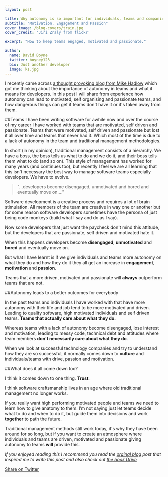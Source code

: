 ```yaml
---
layout: post

title: Why autonomy is so important for individuals, teams and companies
subtitle: "Motivation, Engagement and Passion"
cover_image: /blog-covers/train.jpg
cover_credit: 'Jiří Zralý from flickr'

excerpt: "How to keep teams engaged, motivated and passionate."

author:
  name: David Boyne
  twitter: boyney123
  bio: Just another developer
  image: ks.jpg
---
```


I recently came across [a thought provoking blog from Mike Hadlow](http://mikehadlow.blogspot.co.il/2014/06/heisenberg-developers.html) which got me thinking about the importance of autonomy in teams and what it means for developers. In this post I will share from experience how autonomy can lead to motivated, self organising and passionate teams, and how dangerous things can get if teams don't have it or it's taken away from them.

##Teams 
I have been writing software for awhile now and over the course of my career I have worked with teams that are motivated, self driven and passionate. Teams that were motivated, self driven and passionate but lost it all over time and teams that never had it. Which most of the time is due to a lack of autonomy in the team and traditional management methodologies.

In short (in my opinion), traditional management consists of a hierarchy. We have a boss, the boss tells us what to do and we do it, and their boss tells them what to do (and so on). This style of management has worked for many years (and continues too), but recently I feel we are all learning that this isn't necessary the best way to manage software teams especially developers. We have to evolve.

> "...developers become disengaged, unmotivated and bored and eventually move on...."
 

Software development is a creative process and requires a lot of brain stimulation. All members of the team are creative in way one or another but for some reason software developers sometimes have the persona of just being code monkeys (build what I say and do as I say). 

Now some developers that just want the paycheck don't mind this attitude, but the developers that are passionate, self driven and motivated hate it. 

When this happens developers become **disengaged**, **unmotivated** and **bored** and eventually move on.


But what I have learnt is if we give individuals and teams more autonomy on what they do and how they do it they all get an increase in **engagement**, **motivation** and **passion**.
 
 Teams that a more driven, motivated and passionate will **always** outperform teams that are not. 

##Autonomy leads to a better outcomes for everybody

In the past teams and individuals I have worked with that have more autonomy with their life and job tend to be more motivated and driven. Leading to quality software, high motivated individuals and self driven teams. **Teams that actually care about what they do.**

Whereas teams with a lack of autonomy become disengaged, lose interest and motivation, leading to messy code, technical debt and attitudes where team members **don't necessarily care about what they do**. 

When we look at successful technology companies and try to understand how they are so successful, it normally comes down to **culture** and individuals/teams with drive, passion and motivation. 
 

##What does it all come down too?

I think it comes down to one thing. **Trust**.

I think software craftsmanship lives in an age where old traditional management no longer works. 

If you really want high performing motivated people and teams we need to learn how to give anatomy to them. I’m not saying just let teams decide what to do and when to do it, but guide them into decisions and work **together** to path the future. 

Traditional management methods still work today, it's why they have been around for so long, but if you want to create an atmosphere where individuals and teams are driven, motivated and passionate giving autonomy to teams **will** provide this. 

*If you enjoyed reading this I recommend you read the [orginal blog](http://mikehadlow.blogspot.co.il/2014/06/heisenberg-developers.html) post that inspired me to write this post and also check out [the book Drive](http://www.amazon.co.uk/gp/product/184767769X?keywords=drive&qid=1454768318&ref_=sr_1_3&sr=8-3)*


<a class="twitter-share-button"
  href="https://twitter.com/intent/tweet?text='Why autonomy is so important for individuals, teams and companies' - http://davidboyne.co.uk/2016/02/06/automany-is-important.html by @boyney123"
  data-size="large">
Share on Twitter</a>